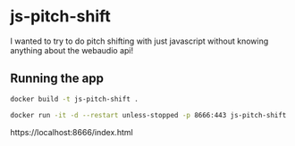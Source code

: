 # js-pitch-shift

I wanted to try to do pitch shifting with just javascript without knowing anything about the webaudio api!

## Running the app
```bash
docker build -t js-pitch-shift .
```

```bash
docker run -it -d --restart unless-stopped -p 8666:443 js-pitch-shift
```

https://localhost:8666/index.html
